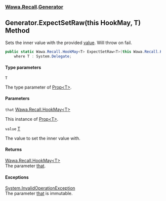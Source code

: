 ### [Wawa.Recall](Wawa.Recall.md 'Wawa.Recall').[Generator](Generator.md 'Wawa.Recall.Generator')

## Generator.ExpectSetRaw<T>(this HookMay<T>, T) Method

Sets the inner value with the provided [value](Generator.ExpectSetRaw{T}(HookMay{T},T).md#Wawa.Recall.Generator.ExpectSetRaw_T_(thisWawa.Recall.HookMay_T_,T).value 'Wawa.Recall.Generator.ExpectSetRaw<T>(this Wawa.Recall.HookMay<T>, T).value'). Will throw on fail.

```csharp
public static Wawa.Recall.HookMay<T> ExpectSetRaw<T>(this Wawa.Recall.HookMay<T> that, T value)
    where T : System.Delegate;
```
#### Type parameters

<a name='Wawa.Recall.Generator.ExpectSetRaw_T_(thisWawa.Recall.HookMay_T_,T).T'></a>

`T`

The type parameter of [Prop&lt;T&gt;](Prop{T}.md 'Wawa.Recall.Prop<T>').
#### Parameters

<a name='Wawa.Recall.Generator.ExpectSetRaw_T_(thisWawa.Recall.HookMay_T_,T).that'></a>

`that` [Wawa.Recall.HookMay&lt;](HookMay{T}.md 'Wawa.Recall.HookMay<T>')[T](Generator.ExpectSetRaw{T}(HookMay{T},T).md#Wawa.Recall.Generator.ExpectSetRaw_T_(thisWawa.Recall.HookMay_T_,T).T 'Wawa.Recall.Generator.ExpectSetRaw<T>(this Wawa.Recall.HookMay<T>, T).T')[&gt;](HookMay{T}.md 'Wawa.Recall.HookMay<T>')

This instance of [Prop&lt;T&gt;](Prop{T}.md 'Wawa.Recall.Prop<T>').

<a name='Wawa.Recall.Generator.ExpectSetRaw_T_(thisWawa.Recall.HookMay_T_,T).value'></a>

`value` [T](Generator.ExpectSetRaw{T}(HookMay{T},T).md#Wawa.Recall.Generator.ExpectSetRaw_T_(thisWawa.Recall.HookMay_T_,T).T 'Wawa.Recall.Generator.ExpectSetRaw<T>(this Wawa.Recall.HookMay<T>, T).T')

The value to set the inner value with.

#### Returns
[Wawa.Recall.HookMay&lt;](HookMay{T}.md 'Wawa.Recall.HookMay<T>')[T](Generator.ExpectSetRaw{T}(HookMay{T},T).md#Wawa.Recall.Generator.ExpectSetRaw_T_(thisWawa.Recall.HookMay_T_,T).T 'Wawa.Recall.Generator.ExpectSetRaw<T>(this Wawa.Recall.HookMay<T>, T).T')[&gt;](HookMay{T}.md 'Wawa.Recall.HookMay<T>')  
The parameter [that](Generator.ExpectSetRaw{T}(HookMay{T},T).md#Wawa.Recall.Generator.ExpectSetRaw_T_(thisWawa.Recall.HookMay_T_,T).that 'Wawa.Recall.Generator.ExpectSetRaw<T>(this Wawa.Recall.HookMay<T>, T).that').

#### Exceptions

[System.InvalidOperationException](https://docs.microsoft.com/en-us/dotnet/api/System.InvalidOperationException 'System.InvalidOperationException')  
The parameter [that](Generator.ExpectSetRaw{T}(HookMay{T},T).md#Wawa.Recall.Generator.ExpectSetRaw_T_(thisWawa.Recall.HookMay_T_,T).that 'Wawa.Recall.Generator.ExpectSetRaw<T>(this Wawa.Recall.HookMay<T>, T).that') is immutable.